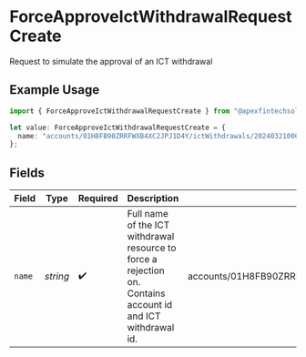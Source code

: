 # ForceApproveIctWithdrawalRequestCreate

Request to simulate the approval of an ICT withdrawal

## Example Usage

```typescript
import { ForceApproveIctWithdrawalRequestCreate } from "@apexfintechsolutions/ascend-sdk/models/components";

let value: ForceApproveIctWithdrawalRequestCreate = {
  name: "accounts/01H8FB90ZRRFWXB4XC2JPJ1D4Y/ictWithdrawals/20240321000472",
};
```

## Fields

| Field                                                                                                        | Type                                                                                                         | Required                                                                                                     | Description                                                                                                  | Example                                                                                                      |
| ------------------------------------------------------------------------------------------------------------ | ------------------------------------------------------------------------------------------------------------ | ------------------------------------------------------------------------------------------------------------ | ------------------------------------------------------------------------------------------------------------ | ------------------------------------------------------------------------------------------------------------ |
| `name`                                                                                                       | *string*                                                                                                     | :heavy_check_mark:                                                                                           | Full name of the ICT withdrawal resource to force a rejection on. Contains account id and ICT withdrawal id. | accounts/01H8FB90ZRRFWXB4XC2JPJ1D4Y/ictWithdrawals/20240321000472                                            |